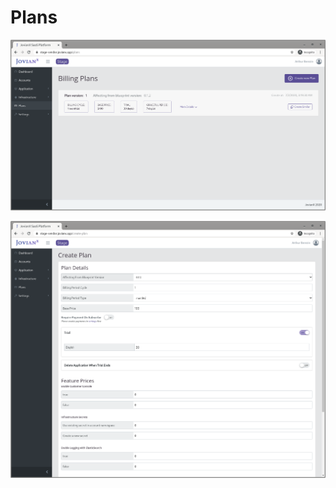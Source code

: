 # Plans

![](../.gitbook/assets/image%20%2879%29.png)



![](../.gitbook/assets/image%20%2880%29.png)

